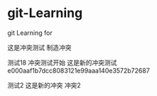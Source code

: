 # git-Learning
git Learning for

这是冲突测试
制造冲突

测试18 冲突测试开始
这是新的冲突测试 e000aaf1b7dcc8083121e99aaa140e3572b72687

测试2
这是新的冲突
冲突2
